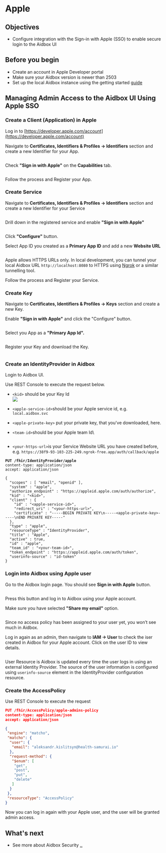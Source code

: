 # Apple

## Objectives

* Configure integration with the Sign-in with Apple (SSO) to enable secure login to the Aidbox UI

## Before you begin

* Create an account in Apple Developer portal
* Make sure your Aidbox version is newer than 2503
* Set up the local Aidbox instance using the getting started [guide](../../../getting-started/run-aidbox-locally.md)

## Managing Admin Access to the Aidbox UI Using Apple SSO

### Create a Client (Application) in Apple

Log in to [https://developer.apple.com/account](https://developer.apple.com/account)

Navigate to **Certificates, Identifiers & Profiles -> Identifiers** section and create a new Identifier for your App.

<figure><img src="../../../../.gitbook/assets/image (130).png" alt=""><figcaption></figcaption></figure>

Check **"Sign in with Apple"** on the **Capabilities** tab.

<figure><img src="../../../../.gitbook/assets/image (131).png" alt=""><figcaption></figcaption></figure>

Follow the process and Register your App.

### Create Service

Navigate to **Certificates, Identifiers & Profiles -> Identifiers** section and create a new Identifier for your Service

<figure><img src="../../../../.gitbook/assets/image (132).png" alt=""><figcaption></figcaption></figure>

Drill down in the registered service and enable **"Sign in with Apple"**

<figure><img src="../../../../.gitbook/assets/image (133).png" alt=""><figcaption></figcaption></figure>

Click **"Configure"** button.

Select App ID you created as a **Primary App ID** and add a new **Website URL**

<figure><img src="../../../../.gitbook/assets/image (135).png" alt=""><figcaption></figcaption></figure>

Apple allows  HTTPS URLs only. In local development, you can tunnel your local Aidbox URL `http://localhost:8080` to HTTPS using [Ngrok](https://ngrok.com) or a similar tunnelling tool.

Follow the process and Register your Service.

### Create Key

Navigate to **Certificates, Identifiers & Profiles -> Keys** section and create a new Key.

Enable **"Sign in with Apple"** and click the "Configure" button.

&#x20;

<figure><img src="../../../../.gitbook/assets/image (139).png" alt=""><figcaption></figcaption></figure>

Select you App as a **"Primary App Id".**

<figure><img src="../../../../.gitbook/assets/image (140).png" alt=""><figcaption></figcaption></figure>

Register your Key and download the Key.

<figure><img src="../../../../.gitbook/assets/image (143).png" alt=""><figcaption></figcaption></figure>

### Create an IdentityProvider in Aidbox

Login to Aidbox UI.&#x20;

Use REST Console to execute the request below.

* `<kid>` should be your Key Id\
  ![](<../../../../.gitbook/assets/image (146).png>)
* `<apple-service-id>`should be your Apple service id, e.g. `local.aidbox.svc`
* `<apple-private-key>` put your private key, that you've downloaded, here.
*   `<team-id>`should be your Apple team Id\


    <figure><img src="../../../../.gitbook/assets/image (142).png" alt=""><figcaption></figcaption></figure>
* `<your-https-url>`is your Service Website URL you have created before, e.g.  `https://38f9-93-103-225-249.ngrok-free.app/auth/callback/apple`

<pre class="language-json"><code class="lang-json"><strong>PUT /fhir/IdentityProvider/apple
</strong>content-type: application/json
accept: application/json

{
  "scopes" : [ "email", "openid" ],
  "system" : "apple",
  "authorize_endpoint" : "https://appleid.apple.com/auth/authorize",
  "kid" : "&#x3C;kid>",
  "client" : {
    "id" : "&#x3C;apple-service-id>",
    "redirect_uri" : "&#x3C;your-https-url>",
    "certificate" : "-----BEGIN PRIVATE KEY\n-----&#x3C;apple-private-key>-----\nEND PRIVATE KEY-----"
  },
  "type" : "apple",
  "resourceType" : "IdentityProvider",
  "title" : "Apple",
  "active" : true,
  "id" : "apple",
  "team_id" : "&#x3C;your-team-id>",
  "token_endpoint" : "https://appleid.apple.com/auth/token",
  "userinfo-source" : "id-token"
}
</code></pre>

### Login into Aidbox using Apple user

Go to the Aidbox login page. You should see **Sign in with Apple** button.&#x20;



<img src="../../../../.gitbook/assets/image (144).png" alt="" data-size="original">



Press this button and log in to Aidbox using your Apple account.

Make sure you have selected **"Share my email"** option.

<figure><img src="../../../../.gitbook/assets/image (147).png" alt=""><figcaption></figcaption></figure>

Since no access policy has been assigned to your user yet, you won’t see much in Aidbox.

Log in again as an admin, then navigate to **IAM -> User** to check the iser created in Aidbox for your Apple account. Click on the user ID to view details.

<figure><img src="../../../../.gitbook/assets/image (148).png" alt=""><figcaption></figcaption></figure>

User Resource is Aidbox is updated every time the user logs in using an external Identity Provider. The source of the user information is configured using `userinfo-source` element in the IdentityProvider configuration resource.&#x20;

### Create the AccessPolicy

Use REST Console to execute the request

```json
PUT /fhir/AccessPolicy/apple-admins-policy
content-type: application/json
accept: application/json

{
 "engine": "matcho",
 "matcho": {
  "user": {
   "email": "aleksandr.kislitsyn@health-samurai.io"
  },
  "request-method": {
   "$enum": [
    "get",
    "post",
    "put",
    "delete"
   ]
  }
 },
 "resourceType": "AccessPolicy"
}
```

Now you can log in again with your Apple user, and the user will be granted admin access.

## What's next

* See more about Aidbox Security [..](../README.md)
